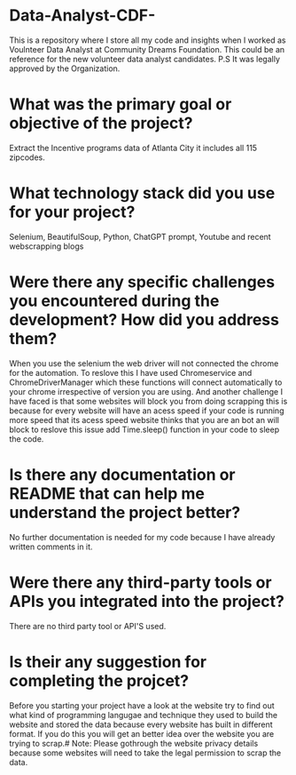 # Data-Analyst-CDF-
This is a repository where I store all my code and insights when I worked as Voulnteer Data Analyst at Community Dreams Foundation. This could be an reference for the new volunteer data analyst candidates. 
P.S It was legally approved by the Organization.
# What was the primary goal or objective of the project?
Extract the Incentive programs data of Atlanta City it includes all 115 zipcodes.
# What technology stack did you use for your project?
Selenium, BeautifulSoup, Python, ChatGPT prompt, Youtube and recent webscrapping blogs
# Were there any specific challenges you encountered during the development? How did you address them?
When you use the selenium the web driver will not connected the chrome for the automation. To reslove this I have used Chromeservice and ChromeDriverManager which these functions will connect automatically to your chrome irrespective of version you are using. And another challenge I have faced is that some websites will block you from doing scrapping this is because for every website will have an acess speed if your code is running more speed that its acess speed website thinks that you are an bot an will block to reslove this issue add Time.sleep() function in your code to sleep the code. 
# Is there any documentation or README that can help me understand the project better?
No further documentation is needed for my code because I have already written comments in it.
# Were there any third-party tools or APIs you integrated into the project?
There are no third party tool or API'S used.
# Is their any suggestion for completing the projcet?
Before you starting your project have a look at the website try to find out what kind of programming langugae and technique they used to build the website and stored the data because every website has built in different format. If you do this you will get an better idea over the website you are trying to scrap.# Note: Please gothrough the website privacy details because some websites will need to take the legal permission to scrap the data. 
